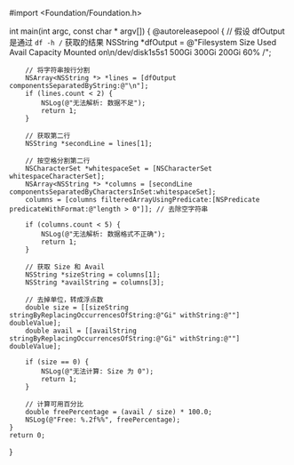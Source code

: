 #import <Foundation/Foundation.h>

int main(int argc, const char * argv[]) {
    @autoreleasepool {
        // 假设 dfOutput 是通过 `df -h /` 获取的结果
        NSString *dfOutput = @"Filesystem      Size   Used  Avail Capacity  Mounted on\n/dev/disk1s5s1  500Gi  300Gi  200Gi    60%          /";
        
        // 将字符串按行分割
        NSArray<NSString *> *lines = [dfOutput componentsSeparatedByString:@"\n"];
        if (lines.count < 2) {
            NSLog(@"无法解析: 数据不足");
            return 1;
        }
        
        // 获取第二行
        NSString *secondLine = lines[1];
        
        // 按空格分割第二行
        NSCharacterSet *whitespaceSet = [NSCharacterSet whitespaceCharacterSet];
        NSArray<NSString *> *columns = [secondLine componentsSeparatedByCharactersInSet:whitespaceSet];
        columns = [columns filteredArrayUsingPredicate:[NSPredicate predicateWithFormat:@"length > 0"]]; // 去除空字符串
        
        if (columns.count < 5) {
            NSLog(@"无法解析: 数据格式不正确");
            return 1;
        }
        
        // 获取 Size 和 Avail
        NSString *sizeString = columns[1];
        NSString *availString = columns[3];
        
        // 去掉单位，转成浮点数
        double size = [[sizeString stringByReplacingOccurrencesOfString:@"Gi" withString:@""] doubleValue];
        double avail = [[availString stringByReplacingOccurrencesOfString:@"Gi" withString:@""] doubleValue];
        
        if (size == 0) {
            NSLog(@"无法计算: Size 为 0");
            return 1;
        }
        
        // 计算可用百分比
        double freePercentage = (avail / size) * 100.0;
        NSLog(@"Free: %.2f%%", freePercentage);
    }
    return 0;
}
